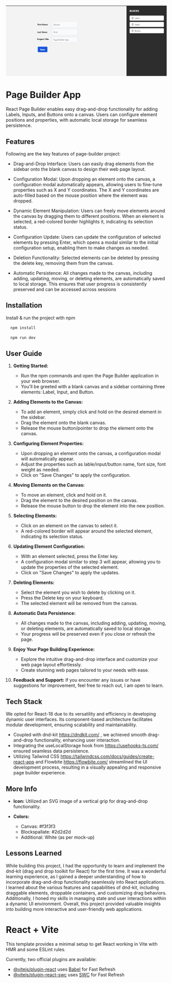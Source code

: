 ![Final Project Screenshot](project-screenshot\screen-image.png "Final Project Screenshot")

# Page Builder App

React Page Builder enables easy drag-and-drop functionality for adding Labels, Inputs, and Buttons onto a canvas. Users can configure element positions and properties, with automatic local storage for seamless persistence.

## Features

Following are the key features of page-builder project:

- Drag-and-Drop Interface: Users can easily drag elements from the sidebar onto the blank canvas to design their web page layout.

- Configuration Modal: Upon dropping an element onto the canvas, a configuration modal automatically appears, allowing users to fine-tune properties such as X and Y coordinates. The X and Y coordinates are auto-filled based on the mouse position where the element was dropped.

- Dynamic Element Manipulation: Users can freely move elements around the canvas by dragging them to different positions. When an element is selected, a red-colored border highlights it, indicating its selection status.

- Configuration Update: Users can update the configuration of selected elements by pressing Enter, which opens a modal similar to the initial configuration setup, enabling them to make changes as needed.

- Deletion Functionality: Selected elements can be deleted by pressing the delete key, removing them from the canvas.

- Automatic Persistence: All changes made to the canvas, including adding, updating, moving, or deleting elements, are automatically saved to local storage. This ensures that user progress is consistently preserved and can be accessed across sessions

## Installation

Install & run the project with npm

```bash
  npm install
```

```bash
  npm run dev
```

## User Guide

1. **Getting Started:**

   - Run the npm commands and open the Page Builder application in your web browser.
   - You'll be greeted with a blank canvas and a sidebar containing three elements: Label, Input, and Button.

2. **Adding Elements to the Canvas:**

   - To add an element, simply click and hold on the desired element in the sidebar.
   - Drag the element onto the blank canvas.
   - Release the mouse button/pointer to drop the element onto the canvas.

3. **Configuring Element Properties:**

   - Upon dropping an element onto the canvas, a configuration modal will automatically appear.
   - Adjust the properties such as lable/input/button name, font size, font weight as needed.
   - Click on "Save Changes" to apply the configuration.

4. **Moving Elements on the Canvas:**

   - To move an element, click and hold on it.
   - Drag the element to the desired position on the canvas.
   - Release the mouse button to drop the element into the new position.

5. **Selecting Elements:**

   - Click on an element on the canvas to select it.
   - A red-colored border will appear around the selected element, indicating its selection status.

6. **Updating Element Configuration:**

   - With an element selected, press the Enter key.
   - A configuration modal similar to step 3 will appear, allowing you to update the properties of the selected element.
   - Click on "Save Changes" to apply the updates.

7. **Deleting Elements:**

   - Select the element you wish to delete by clicking on it.
   - Press the Delete key on your keyboard.
   - The selected element will be removed from the canvas.

8. **Automatic Data Persistence:**

   - All changes made to the canvas, including adding, updating, moving, or deleting elements, are automatically saved to local storage.
   - Your progress will be preserved even if you close or refresh the page.

9. **Enjoy Your Page Building Experience:**

   - Explore the intuitive drag-and-drop interface and customize your web page layout effortlessly.
   - Create stunning web pages tailored to your needs with ease.

10. **Feedback and Support:**
    If you encounter any issues or have suggestions for improvement, feel free to reach out, I am open to learn.

## Tech Stack

We opted for React-18 due to its versatility and efficiency in developing dynamic user interfaces. Its component-based architecture facilitates modular development, ensuring scalability and maintainability.

- Coupled with dnd-kit https://dndkit.com/ , we achieved smooth drag-and-drop functionality, enhancing user interaction.
- Integrating the useLocalStorage hook from https://usehooks-ts.com/ ensured seamless data persistence.
- Utilizing Tailwind CSS https://tailwindcss.com/docs/guides/create-react-app and Flowbite https://flowbite.com/ streamlined the UI development process, resulting in a visually appealing and responsive page builder experience.

## More Info

- **Icon:** Utilized an SVG image of a vertical grip for drag-and-drop functionality.

- **Colors:**
  - Canvas: #f3f3f3
  - Blockspallate: #2d2d2d
  - Additional: White (as per mock-up)

## Lessons Learned

While building this project, I had the opportunity to learn and implement the dnd-kit (drag and drop toolkit for React) for the first time. It was a wonderful learning experience, as I gained a deeper understanding of how to incorporate drag-and-drop functionality seamlessly into React applications. I learned about the various features and capabilities of dnd-kit, including draggable elements, droppable containers, and customizing drag behaviors. Additionally, I honed my skills in managing state and user interactions within a dynamic UI environment. Overall, this project provided valuable insights into building more interactive and user-friendly web applications.

# React + Vite

This template provides a minimal setup to get React working in Vite with HMR and some ESLint rules.

Currently, two official plugins are available:

- [@vitejs/plugin-react](https://github.com/vitejs/vite-plugin-react/blob/main/packages/plugin-react/README.md) uses [Babel](https://babeljs.io/) for Fast Refresh
- [@vitejs/plugin-react-swc](https://github.com/vitejs/vite-plugin-react-swc) uses [SWC](https://swc.rs/) for Fast Refresh
